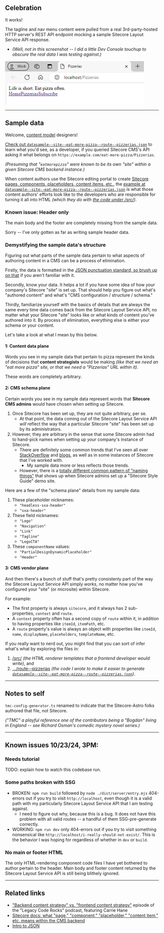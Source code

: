 ## Celebration

It works!

The tagline and nav menu content were pulled from a real 3rd-party-hosted HTTP server's REST API endpoint mocking a sample Sitecore Layout Service API response.

* _(Well, not in this screenshot -- I did a little Dev Console touchup to obscure the real data I was testing against.)_

![Screenshot of the running web site](/readme-screenshot.png)

---

## Sample data

Welcome, [content model](https://www.legacycode.rocks/episodes/10/ "podcast episode:  Backend Content Strategy") designers!

[Check out `datasample--site--eat-more-pizza--route--pizzerias.json`](/.handy-devonly-miscellany/datasample--site--eat-more-pizza--route--pizzerias.json) to learn what you'd see, as a developer, if you queried Sitecore CMS's API asking it what belongs on `https://example.com/eat-more-pizza/Pizzerias`.

_(Presuming that "`eatmorepizza`" were known to be its own "site" within a given Sitecore CMS backend instance.)_

When content authors use the Sitecore editing portal to create [Sitecore pages, components, placeholders, content items, etc.](https://doc.sitecore.com/xp/en/users/102/sitecore-experience-platform/pages,-components,-placeholders,-and-content-items.html), the [example at `datasample--site--eat-more-pizza--route--pizzerias.json`](/.handy-devonly-miscellany/datasample--site--eat-more-pizza--route--pizzerias.json) is what those content authors' efforts look like to the developers who are responsible for turning it all into HTML _(which they do with [the code under /src/](/src/))_.

### Known issue:  Header only

The main body and the footer are completely missing from the sample data.

Sorry -- I've only gotten as far as writing sample header data.

### Demystifying the sample data's structure

Figuring out what parts of the sample data pertain to what aspects of authoring content in a CMS can be a process of elimination.

Firstly, the data is formatted in the [JSON punctuation standard, so brush up on that](https://katiekodes.com/intro-xml-json-1/) if you aren't familiar with it.

Secondly, know your data.  It helps a lot if you have some idea of how _your_ company's Sitecore "site" is set up.  That should help you figure out what's "authored content" and what's "CMS configuration / structure / schema."

Thirdly, familiarize yourself with the basics of details that are always the same every time data comes back from the Sitecore Layout Service API, no matter what your Sitecore "site" looks like or what kinds of content you've authored into it.  By process of elimination, everything else is either your schema or your content.

Let's take a look at what I mean by this below.

#### 1:  Content data plane

Words you see in my sample data that pertain to pizza represent the kinds of decisions that **content strategists** would be making _(like that we need an "eat more pizza" site, or that we need a "Pizzerias" URL within it)_.

These words are completely arbitrary.

#### 2:  CMS schema plane

Certain words you see in my sample data represent words that **Sitecore CMS admins** would have chosen when setting up Sitecore.

1. Once Sitecore has been set up, they are not quite arbitrary, per se.
    * At that point, the data coming out of the Sitecore Layout Service API _will_ reflect the way that a particular Sitecore "site" has been set up by its administrators.
2. However, they are arbitrary in the sense that some Sitecore admin had to hand-pick names when setting up _your_ company's instance of Sitecore.
    * There are definitely some common trends that I've seen all over [StackOverflow](https://sitecore.stackexchange.com/questions/33742/sxa-headless-with-partial-design-placeholder-not-found) and [blogs](https://amitkumarmca04.blogspot.com/2023/08/how-to-use-tailwind-css-in-sitecore-next-js.html), as well as in some instances of Sitecore that I've worked with.
        * My sample data more or less reflects those trends.
    * However, there is a [totally different common pattern of "naming things"](https://github.com/erzr/JssAuthenticationSSC/blob/master/data/routes/styleguide/en.yml) that shows up when Sitecore admins set up a "Sitecore Style Guide" demo site.

Here are a few of the "schema plane" details from my sample data:

1. These placeholder nicknames:
    * `"headless-sxa-header"`
    * `"sxa-header"`
2. These field nicknames:
    * `"Logo"`
    * `"Navigation"`
    * `"Link"`
    * `"Tagline"`
    * `"LogoCTA"`
3. These `componentName` values:
    * `"PartialDesignDynamicPlaceholder"`
    * `"Header"`

#### 3:  CMS vendor plane

And then there's a bunch of stuff that's pretty consistenly part of the way the Sitecore Layout Service API simply _works_, no matter how you've configured your "site" (or microsite) within Sitecore.

For example:

* The first property is always `sitecore`, and it always has 2 sub-properties, `context` and `route`.
* A `context` property often has a second copy of `route` within it, in addition to having properties like `itemId`, `itemPath`, etc.
* A `route` property's value is always an object with properties like `itemId`, `name`, `displayName`, `placeholders`, `templateName`, etc.

If you really want to nerd out, you might find that you can sort of infer what's what by exploring the files in:

1. [/src/](/src/) _(the HTML renderer templates that a frontend developer would write)_, and
2. [.../route--pizzerias](.handy-devonly-miscellany/generate-sample-data/site--eat-more-pizza/route--pizzerias/) _(the code I wrote to make it easier to generate [`datasample--site--eat-more-pizza--route--pizzerias.json`](/.handy-devonly-miscellany/datasample--site--eat-more-pizza--route--pizzerias.json))_.

---

## Notes to self

`tmc-config-generator.ts` renamed to indicate that the Sitecore-Astro folks authored that file, not Sitecore.

_("TMC" a playful reference one of the contributors being a "Bogdan" living in England -- see Richard Osman's comedic mystery novel series.)_

---

## Known issues 10/23/24, 3PM:

### Needs tutorial

TODO:  explain how to watch this codebase run.

### Some paths broken with SSG

* BROKEN:  `npm run build` followed by `node ./dist/server/entry.mjs` 404-errors out if you try to visit `http://localhost`, even though it is a valid path with my particularly Sitecore Layout Service API that I am testing against.
    * I need to figure out why, because this is a bug.  It does not have this problem with all valid routes -- a handful of them SSG-pre-generate correctly.
* WORKING:  `npm run dev` only 404-errors out if you try to visit something nonsensical like `http://localhost/i-really-should-not-exist/`.  This is the behavior I was hoping for regardless of whether in `dev` or `build`.

### No main or footer HTML

The only HTML-rendering component code files I have yet bothered to author pertain to the header.  Main body and footer content returned by the Sitecore Layout Service API is still being blithely ignored.

---

## Related links

* ["Backend content strategy" vs. "frontend content strategy"](https://www.legacycode.rocks/episodes/10/) episode of the "Legacy Code Rocks" podcast, featuring Carrie Hane
* [Sitecore docs:  what "page," "component," "placeholder," "content item," etc. means within the CMS backend](https://doc.sitecore.com/xp/en/users/102/sitecore-experience-platform/pages,-components,-placeholders,-and-content-items.html)
* [Intro to JSON](https://katiekodes.com/intro-xml-json-1/)